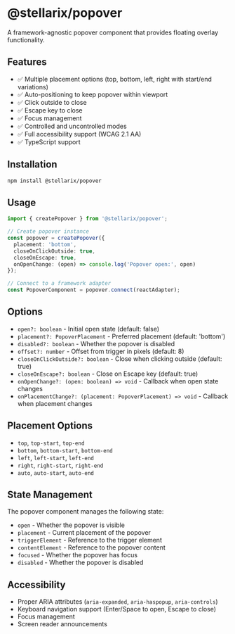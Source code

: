 # @stellarix/popover

A framework-agnostic popover component that provides floating overlay functionality.

## Features

- ✅ Multiple placement options (top, bottom, left, right with start/end variations)
- ✅ Auto-positioning to keep popover within viewport
- ✅ Click outside to close
- ✅ Escape key to close
- ✅ Focus management
- ✅ Controlled and uncontrolled modes
- ✅ Full accessibility support (WCAG 2.1 AA)
- ✅ TypeScript support

## Installation

```bash
npm install @stellarix/popover
```

## Usage

```typescript
import { createPopover } from '@stellarix/popover';

// Create popover instance
const popover = createPopover({
  placement: 'bottom',
  closeOnClickOutside: true,
  closeOnEscape: true,
  onOpenChange: (open) => console.log('Popover open:', open)
});

// Connect to a framework adapter
const PopoverComponent = popover.connect(reactAdapter);
```

## Options

- `open?: boolean` - Initial open state (default: false)
- `placement?: PopoverPlacement` - Preferred placement (default: 'bottom')
- `disabled?: boolean` - Whether the popover is disabled
- `offset?: number` - Offset from trigger in pixels (default: 8)
- `closeOnClickOutside?: boolean` - Close when clicking outside (default: true)
- `closeOnEscape?: boolean` - Close on Escape key (default: true)
- `onOpenChange?: (open: boolean) => void` - Callback when open state changes
- `onPlacementChange?: (placement: PopoverPlacement) => void` - Callback when placement changes

## Placement Options

- `top`, `top-start`, `top-end`
- `bottom`, `bottom-start`, `bottom-end`
- `left`, `left-start`, `left-end`
- `right`, `right-start`, `right-end`
- `auto`, `auto-start`, `auto-end`

## State Management

The popover component manages the following state:
- `open` - Whether the popover is visible
- `placement` - Current placement of the popover
- `triggerElement` - Reference to the trigger element
- `contentElement` - Reference to the popover content
- `focused` - Whether the popover has focus
- `disabled` - Whether the popover is disabled

## Accessibility

- Proper ARIA attributes (`aria-expanded`, `aria-haspopup`, `aria-controls`)
- Keyboard navigation support (Enter/Space to open, Escape to close)
- Focus management
- Screen reader announcements